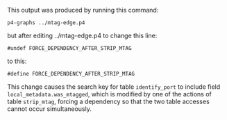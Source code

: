 This output was produced by running this command:

    p4-graphs ../mtag-edge.p4

but after editing ../mtag-edge.p4 to change this line:

    #undef FORCE_DEPENDENCY_AFTER_STRIP_MTAG

to this:

    #define FORCE_DEPENDENCY_AFTER_STRIP_MTAG

This change causes the search key for table `identify_port` to include
field `local_metadata.was_mtagged`, which is modified by one of the
actions of table `strip_mtag`, forcing a dependency so that the two
table accesses cannot occur simultaneously.
